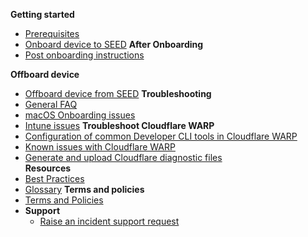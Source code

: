 **Getting started**
  - [Prerequisites](prerequisites-for-onboarding)
  - [Onboard device to SEED](onboard-device/onboard-device-to-seed)
**After Onboarding**    
  - [Post onboarding instructions](post-onboarding-instructions)
<!--* [Post onboarding verification for GCC 1.0 users](seed-post-onboarding-verification-for-gcc-1.0)-->
**Offboard device**
  - [Offboard device from SEED](offboard-device-from-seed)
**Troubleshooting**
  - [General FAQ](faqs/seed-faq-general)
  - [macOS Onboarding issues](faqs/common-issues-while-onboarding-using-macos)
  - [Intune issues](faqs/common-issues-while-enrolling-with-microsoft-endpoint-manager)
**Troubleshoot Cloudflare WARP**  
  - [Configuration of common Developer CLI tools in Cloudflare WARP](faqs/configuration-of-common-developer-cli-tools-with-cloudflare-warp)  
  - [Known issues with Cloudflare WARP](faqs/cloudflare-warp-known-issues)  
  - [Generate and upload Cloudflare diagnostic files](how-to-generate-and-upload-diagnostic-files-to-incident-support-request)  
**Resources**  
  - [Best Practices](best-practices)
  - [Glossary](term-definitions)
**Terms and policies**
  - [Terms and Policies](terms-and-policies)
- **Support**
  - [Raise an incident support request](support-channels)
